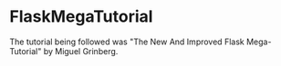 # FlaskMegaTutorial

The tutorial being followed was "The New And Improved Flask Mega-Tutorial" by Miguel Grinberg.
